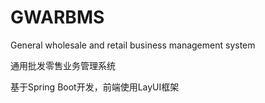 # GWARBMS
General wholesale and retail business management system 

通用批发零售业务管理系统

基于Spring Boot开发，前端使用LayUI框架